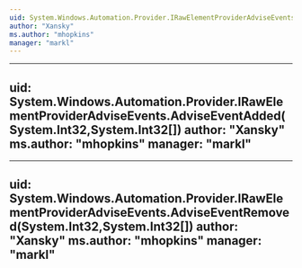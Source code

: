 ```yaml
---
uid: System.Windows.Automation.Provider.IRawElementProviderAdviseEvents
author: "Xansky"
ms.author: "mhopkins"
manager: "markl"
---
```


---
uid: System.Windows.Automation.Provider.IRawElementProviderAdviseEvents.AdviseEventAdded(System.Int32,System.Int32[])
author: "Xansky"
ms.author: "mhopkins"
manager: "markl"
---

---
uid: System.Windows.Automation.Provider.IRawElementProviderAdviseEvents.AdviseEventRemoved(System.Int32,System.Int32[])
author: "Xansky"
ms.author: "mhopkins"
manager: "markl"
---
